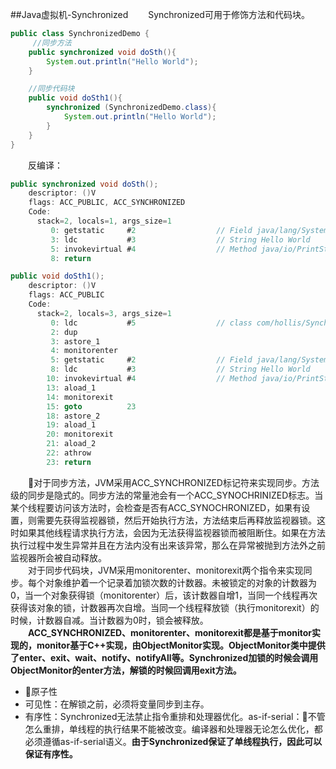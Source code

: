 ##Java虚拟机-Synchronized
&emsp;&emsp;Synchronized可用于修饰方法和代码块。
```Java
public class SynchronizedDemo {
     //同步方法
    public synchronized void doSth(){
        System.out.println("Hello World");
    }

    //同步代码块
    public void doSth1(){
        synchronized (SynchronizedDemo.class){
            System.out.println("Hello World");
        }
    }
}
```

&emsp;&emsp;反编译：
```Java
public synchronized void doSth();
    descriptor: ()V
    flags: ACC_PUBLIC, ACC_SYNCHRONIZED
    Code:
      stack=2, locals=1, args_size=1
         0: getstatic     #2                  // Field java/lang/System.out:Ljava/io/PrintStream;
         3: ldc           #3                  // String Hello World
         5: invokevirtual #4                  // Method java/io/PrintStream.println:(Ljava/lang/String;)V
         8: return

public void doSth1();
    descriptor: ()V
    flags: ACC_PUBLIC
    Code:
      stack=2, locals=3, args_size=1
         0: ldc           #5                  // class com/hollis/SynchronizedTest
         2: dup
         3: astore_1
         4: monitorenter
         5: getstatic     #2                  // Field java/lang/System.out:Ljava/io/PrintStream;
         8: ldc           #3                  // String Hello World
        10: invokevirtual #4                  // Method java/io/PrintStream.println:(Ljava/lang/String;)V
        13: aload_1
        14: monitorexit
        15: goto          23
        18: astore_2
        19: aload_1
        20: monitorexit
        21: aload_2
        22: athrow
        23: return
```
&emsp;&emsp;对于同步方法，JVM采用ACC_SYNCHRONIZED标记符来实现同步。方法级的同步是隐式的。同步方法的常量池会有一个ACC_SYNOCHRINIZED标志。当某个线程要访问该方法时，会检查是否有ACC_SYNOCHRONIZED，如果有设置，则需要先获得监视器锁，然后开始执行方法，方法结束后再释放监视器锁。这时如果其他线程请求执行方法，会因为无法获得监视器锁而被阻断住。如果在方法执行过程中发生异常并且在方法内没有出来该异常，那么在异常被抛到方法外之前监视器所会被自动释放。</br>
&emsp;&emsp;对于同步代码块，JVM采用monitorenter、monitorexit两个指令来实现同步。每个对象维护着一个记录着加锁次数的计数器。未被锁定的对象的计数器为0，当一个对象获得锁（monitorenter）后，该计数器自增1，当同一个线程再次获得该对象的锁，计数器再次自增。当同一个线程释放锁（执行monitorexit）的时候，计数器自减。当计数器为0时，锁会被释放。</br>
&emsp;&emsp;**ACC_SYNCHRONIZED、monitorenter、monitorexit都是基于monitor实现的，monitor基于C++实现，由ObjectMonitor实现。ObjectMonitor类中提供了enter、exit、wait、notify、notifyAll等。Synchronized加锁的时候会调用ObjectMonitor的enter方法，解锁的时候回调用exit方法。**

* 原子性
* 可见性：在解锁之前，必须将变量同步到主存。
* 有序性：Synchronized无法禁止指令重排和处理器优化。as-if-serial：不管怎么重排，单线程的执行结果不能被改变。编译器和处理器无论怎么优化，都必须遵循as-if-serial语义。**由于Synchronized保证了单线程执行，因此可以保证有序性。**
